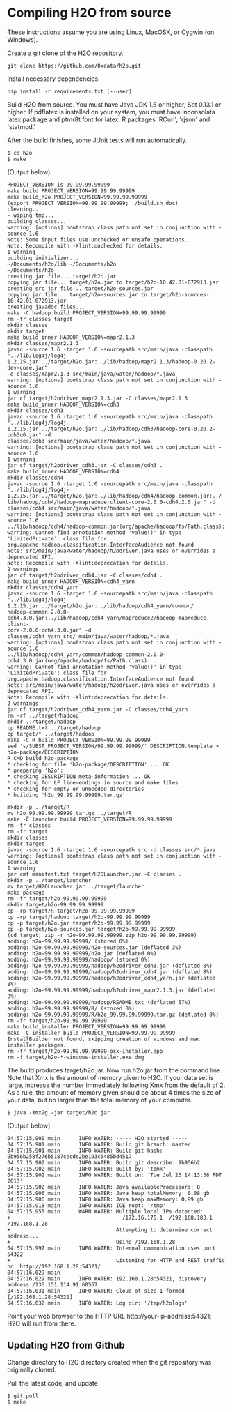 # Compiling H2O from source

These instructions assume you are using Linux, MacOSX, or Cygwin (on Windows).

Create a git clone of the H2O repository.

    git clone https://github.com/0xdata/h2o.git

Install necessary dependencies.

    pip install -r requirements.txt [--user]

Build H2O from source.  You must have Java JDK 1.6 or higher, Sbt 0.13.1 or higher. If pdflatex is installed on your system, you must have inconsolata latex package and ptmr8t font for latex. R packages 'RCurl', 'rjson' and 'statmod.'

After the build finishes, some JUnit tests will run automatically.

    $ cd h2o
    $ make

(Output below)

    PROJECT_VERSION is 99.99.99.99999
    make build PROJECT_VERSION=99.99.99.99999
    make build_h2o PROJECT_VERSION=99.99.99.99999
    (export PROJECT_VERSION=99.99.99.99999; ./build.sh doc)
    cleaning...
    - wiping tmp...
    building classes...
    warning: [options] bootstrap class path not set in conjunction with -source 1.6
    Note: Some input files use unchecked or unsafe operations.
    Note: Recompile with -Xlint:unchecked for details.
    1 warning
    building initializer...
    ~/Documents/h2o/lib ~/Documents/h2o
    ~/Documents/h2o
    creating jar file... target/h2o.jar
    copying jar file... target/h2o.jar to target/h2o-10.42.01-072913.jar
    creating src jar file... target/h2o-sources.jar
    copying jar file... target/h2o-sources.jar to target/h2o-sources-10.42.01-072913.jar
    creating javadoc files...
    make -C hadoop build PROJECT_VERSION=99.99.99.99999
    rm -fr classes target
    mkdir classes
    mkdir target
    make build_inner HADOOP_VERSION=mapr2.1.3
    mkdir classes/mapr2.1.3
    javac -source 1.6 -target 1.6 -sourcepath src/main/java -classpath
    "../lib/log4j/log4j-1.2.15.jar:../target/h2o.jar:../lib/hadoop/mapr2.1.3/hadoop-0.20.2-dev-core.jar"
    -d classes/mapr2.1.3 src/main/java/water/hadoop/*.java
    warning: [options] bootstrap class path not set in conjunction with -source 1.6
    1 warning
    jar cf target/h2odriver_mapr2.1.3.jar -C classes/mapr2.1.3 .
    make build_inner HADOOP_VERSION=cdh3
    mkdir classes/cdh3
    javac -source 1.6 -target 1.6 -sourcepath src/main/java -classpath
    "../lib/log4j/log4j-1.2.15.jar:../target/h2o.jar:../lib/hadoop/cdh3/hadoop-core-0.20.2-cdh3u6.jar" -d
    classes/cdh3 src/main/java/water/hadoop/*.java
    warning: [options] bootstrap class path not set in conjunction with -source 1.6
    1 warning
    jar cf target/h2odriver_cdh3.jar -C classes/cdh3 .
    make build_inner HADOOP_VERSION=cdh4
    mkdir classes/cdh4
    javac -source 1.6 -target 1.6 -sourcepath src/main/java -classpath
    "../lib/log4j/log4j-1.2.15.jar:../target/h2o.jar:../lib/hadoop/cdh4/hadoop-common.jar:../
    lib/hadoop/cdh4/hadoop-mapreduce-client-core-2.0.0-cdh4.2.0.jar" -d
    classes/cdh4 src/main/java/water/hadoop/*.java
    warning: [options] bootstrap class path not set in conjunction with -source 1.6
    ../lib/hadoop/cdh4/hadoop-common.jar(org/apache/hadoop/fs/Path.class):
    warning: Cannot find annotation method 'value()' in type
    'LimitedPrivate': class file for
    org.apache.hadoop.classification.InterfaceAudience not found
    Note: src/main/java/water/hadoop/h2odriver.java uses or overrides a deprecated API.
    Note: Recompile with -Xlint:deprecation for details.
    2 warnings
    jar cf target/h2odriver_cdh4.jar -C classes/cdh4 .
    make build_inner HADOOP_VERSION=cdh4_yarn
    mkdir classes/cdh4_yarn
    javac -source 1.6 -target 1.6 -sourcepath src/main/java -classpath
    "../lib/log4j/log4j-1.2.15.jar:../target/h2o.jar:../lib/hadoop/cdh4_yarn/common/
    hadoop-common-2.0.0-cdh4.3.0.jar:../lib/hadoop/cdh4_yarn/mapreduce2/hadoop-mapreduce-client-
    core-2.0.0-cdh4.3.0.jar" -d
    classes/cdh4_yarn src/ main/java/water/hadoop/*.java
    warning: [options] bootstrap class path not set in conjunction with -source 1.6
    ../lib/hadoop/cdh4_yarn/common/hadoop-common-2.0.0-cdh4.3.0.jar(org/apache/hadoop/fs/Path.class):
    warning: Cannot find annotation method 'value()' in type
    'LimitedPrivate': class file for org.apache.hadoop.classification.InterfaceAudience not found
    Note: src/main/java/water/hadoop/h2odriver.java uses or overrides a deprecated API.
    Note: Recompile with -Xlint:deprecation for details.
    2 warnings
    jar cf target/h2odriver_cdh4_yarn.jar -C classes/cdh4_yarn .
    rm -rf ../target/hadoop
    mkdir ../target/hadoop
    cp README.txt ../target/hadoop
    cp target/* ../target/hadoop
    make -C R build PROJECT_VERSION=99.99.99.99999
    sed 's/SUBST_PROJECT_VERSION/99.99.99.99999/' DESCRIPTION.template > h2o-package/DESCRIPTION
    R CMD build h2o-package
    * checking for file 'h2o-package/DESCRIPTION' ... OK
    * preparing 'h2o':
    * checking DESCRIPTION meta-information ... OK
    * checking for LF line-endings in source and make files
    * checking for empty or unneeded directories
    * building 'h2o_99.99.99.99999.tar.gz'

    mkdir -p ../target/R
    mv h2o_99.99.99.99999.tar.gz ../target/R
    make -C launcher build PROJECT_VERSION=99.99.99.99999
    rm -fr classes
    rm -fr target
    mkdir classes
    mkdir target
    javac -source 1.6 -target 1.6 -sourcepath src -d classes src/*.java
    warning: [options] bootstrap class path not set in conjunction with -source 1.6
    1 warning
    jar cmf manifest.txt target/H2OLauncher.jar -C classes .
    mkdir -p ../target/launcher
    mv target/H2OLauncher.jar ../target/launcher
    make package
    rm -fr target/h2o-99.99.99.99999
    mkdir target/h2o-99.99.99.99999
    cp -rp target/R target/h2o-99.99.99.99999
    cp -rp target/hadoop target/h2o-99.99.99.99999
    cp -p target/h2o.jar target/h2o-99.99.99.99999
    cp -p target/h2o-sources.jar target/h2o-99.99.99.99999
    (cd target; zip -r h2o-99.99.99.99999.zip h2o-99.99.99.99999)
    adding: h2o-99.99.99.99999/ (stored 0%)
    adding: h2o-99.99.99.99999/h2o-sources.jar (deflated 3%)
    adding: h2o-99.99.99.99999/h2o.jar (deflated 0%)
    adding: h2o-99.99.99.99999/hadoop/ (stored 0%)
    adding: h2o-99.99.99.99999/hadoop/h2odriver_cdh3.jar (deflated 8%)
    adding: h2o-99.99.99.99999/hadoop/h2odriver_cdh4.jar (deflated 8%)
    adding: h2o-99.99.99.99999/hadoop/h2odriver_cdh4_yarn.jar (deflated 8%)
    adding: h2o-99.99.99.99999/hadoop/h2odriver_mapr2.1.3.jar (deflated 8%)
    adding: h2o-99.99.99.99999/hadoop/README.txt (deflated 57%)
    adding: h2o-99.99.99.99999/R/ (stored 0%)
    adding: h2o-99.99.99.99999/R/h2o_99.99.99.99999.tar.gz (deflated 0%)
    rm -fr target/h2o-99.99.99.99999
    make build_installer PROJECT_VERSION=99.99.99.99999
    make -C installer build PROJECT_VERSION=99.99.99.99999
    InstallBuilder not found, skipping creation of windows and mac installer packages.
    rm -fr target/h2o-99.99.99.99999-osx-installer.app
    rm -f target/h2o-*-windows-installer.exe.dmg



The build produces target/h2o.jar.  Now run h2o.jar from the
command line.  Note that Xmx is the amount of memory given to
H2O. If your data set is large, increase the number immediately
following Xmx from the default of 2. As a rule, the amount of
memory given should be about 4 times the size of your data, but no
larger than the total memory of your computer.

    $ java -Xmx2g -jar target/h2o.jar

(Output below)

    04:57:15.900 main      INFO WATER: ----- H2O started -----
    04:57:15.901 main      INFO WATER: Build git branch: master
    04:57:15.901 main      INFO WATER: Build git hash: 9b956b258f276b5187cecde2be193c6485bd4517
    04:57:15.902 main      INFO WATER: Build git describe: 9b956b2
    04:57:15.902 main      INFO WATER: Built by: 'tomk'
    04:57:15.902 main      INFO WATER: Built on: 'Tue Jul 23 14:13:38 PDT 2013'
    04:57:15.902 main      INFO WATER: Java availableProcessors: 8
    04:57:15.906 main      INFO WATER: Java heap totalMemory: 0.08 gb
    04:57:15.906 main      INFO WATER: Java heap maxMemory: 0.99 gb
    04:57:15.918 main      INFO WATER: ICE root: '/tmp'
    04:57:15.955 main      WARN WATER: Multiple local IPs detected:
    +                                    /172.16.175.1  /192.168.183.1  /192.168.1.28
    +                                  Attempting to determine correct address...
    +                                  Using /192.168.1.28
    04:57:15.997 main      INFO WATER: Internal communication uses port: 54322
    +                                  Listening for HTTP and REST traffic on  http://192.168.1.28:54321/
    04:57:16.029 main
    04:57:16.029 main      INFO WATER: 192.168.1.28:54321, discovery address /236.151.114.91:60567
    04:57:16.031 main      INFO WATER: Cloud of size 1 formed [/192.168.1.28:54321]
    04:57:16.032 main      INFO WATER: Log dir: '/tmp/h2ologs'

Point your web browser to the HTTP URL http://your-ip-address:54321; H2O will run from there.

## Updating H2O from Github

Change directory to H2O directory created when the git repository was originally cloned.

Pull the latest code, and update

    $ git pull
    $ make

